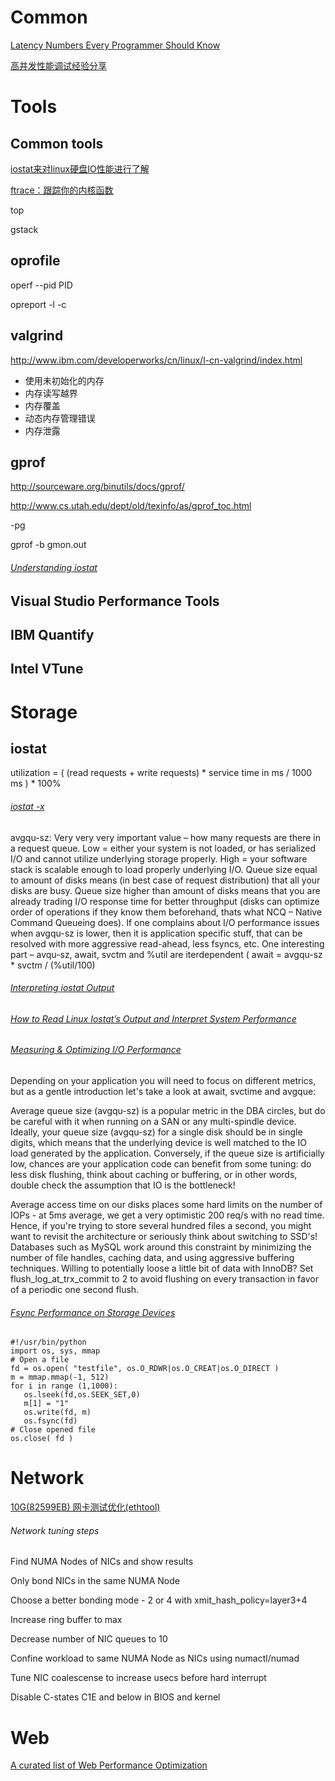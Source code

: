 # Common

[Latency Numbers Every Programmer Should Know](http://www.eecs.berkeley.edu/~rcs/research/interactive_latency.html)

[高并发性能调试经验分享](http://makaidong.com/chenpingzhao/356_14088.html)




# Tools

## Common tools

[iostat来对linux硬盘IO性能进行了解](http://www.php-oa.com/2009/02/03/iostat.html)

[ftrace：跟踪你的内核函数](https://zhuanlan.zhihu.com/p/33267453)

top

gstack

## oprofile

operf --pid PID

opreport -l -c

## valgrind

http://www.ibm.com/developerworks/cn/linux/l-cn-valgrind/index.html
- 使用未初始化的内存
- 内存读写越界
- 内存覆盖
- 动态内存管理错误
- 内存泄露

## gprof

http://sourceware.org/binutils/docs/gprof/

http://www.cs.utah.edu/dept/old/texinfo/as/gprof_toc.html

-pg

gprof -b <exe> gmon.out

###### [Understanding iostat](https://coderwall.com/p/utc42q/understanding-iostat)

## Visual Studio Performance Tools

## IBM Quantify

## Intel VTune





# Storage

## iostat

utilization = ( (read requests + write requests) * service time in ms / 1000 ms ) * 100%

###### [iostat -x](https://dom.as/2009/03/11/iostat/)

avgqu-sz: Very very very important value – how many requests are there in a request queue. Low = either your system is not loaded, or has serialized I/O and cannot utilize underlying storage properly. High = your software stack is scalable enough to load properly underlying I/O. Queue size equal to amount of disks means (in best case of request distribution) that all your disks are busy. Queue size higher than amount of disks means that you are already trading I/O response time for better throughput (disks can optimize order of operations if they know them beforehand, thats what NCQ – Native Command Queueing does). If one complains about I/O performance issues when avgqu-sz is lower, then it is application specific stuff, that can be resolved with more aggressive read-ahead, less fsyncs, etc. One interesting part – avqu-sz, await, svctm and %util are iterdependent ( await = avgqu-sz * svctm / (%util/100)

###### [Interpreting iostat Output](https://blog.serverfault.com/2010/07/06/777852755/)

###### [How to Read Linux Iostat’s Output and Interpret System Performance](https://www.xaprb.com/blog/2010/01/09/how-linux-iostat-computes-its-results/)

###### [Measuring & Optimizing I/O Performance](https://www.igvita.com/2009/06/23/measuring-optimizing-io-performance/)

Depending on your application you will need to focus on different metrics, but as a gentle introduction let's take a look at await, svctime and avgque:

Average queue size (avgqu-sz) is a popular metric in the DBA circles, but do be careful with it when running on a SAN or any multi-spindle device. Ideally, your queue size (avgqu-sz) for a single disk should be in single digits, which means that the underlying device is well matched to the IO load generated by the application. Conversely, if the queue size is artificially low, chances are your application code can benefit from some tuning: do less disk flushing, think about caching or buffering, or in other words, double check the assumption that IO is the bottleneck!

Average access time on our disks places some hard limits on the number of IOPs - at 5ms average, we get a very optimistic 200 req/s with no read time. Hence, if you're trying to store several hundred files a second, you might want to revisit the architecture or seriously think about switching to SSD's! Databases such as MySQL work around this constraint by minimizing the number of file handles, caching data, and using aggressive buffering techniques. Willing to potentially loose a little bit of data with InnoDB? Set flush_log_at_trx_commit to 2 to avoid flushing on every transaction in favor of a periodic one second flush.

###### [Fsync Performance on Storage Devices](https://www.percona.com/blog/2018/02/08/fsync-performance-storage-devices/)

```
#!/usr/bin/python
import os, sys, mmap
# Open a file
fd = os.open( "testfile", os.O_RDWR|os.O_CREAT|os.O_DIRECT )
m = mmap.mmap(-1, 512)
for i in range (1,1000):
   os.lseek(fd,os.SEEK_SET,0)
   m[1] = "1"
   os.write(fd, m)
   os.fsync(fd)
# Close opened file
os.close( fd )
```




# Network

[10G(82599EB) 网卡测试优化(ethtool)](http://www.tuicool.com/articles/EVRjQb)

###### Network tuning steps

Find NUMA Nodes of NICs and show results

Only bond NICs in the same NUMA Node

Choose a better bonding mode - 2 or 4 with xmit_hash_policy=layer3+4

Increase ring buffer to max

Decrease number of NIC queues to 10

Confine workload to same NUMA Node as NICs using numactl/numad

Tune NIC coalescense to increase usecs before hard interrupt

Disable C-states C1E and below in BIOS and kernel




# Web

[A curated list of Web Performance Optimization](https://github.com/davidsonfellipe/awesome-wpo#)
